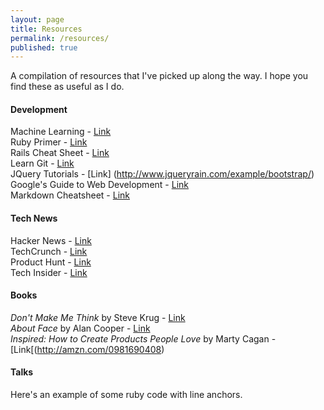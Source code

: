 ```yaml
---
layout: page
title: Resources
permalink: /resources/
published: true
---
```




A compilation of resources that I've picked up along the way. I hope you find these as useful as I do.

#### Development

Machine Learning - [Link](http://www.r2d3.us/visual-intro-to-machine-learning-part-1/)<br>
Ruby Primer - [Link](https://www.railstutorial.org/book/frontmatter)<br>
Rails Cheat Sheet - [Link](https://github.com/PragTob/rails-beginner-cheatsheet)<br>
Learn Git - [Link](https://www.atlassian.com/git/tutorials/)<br>
JQuery Tutorials - [Link] (http://www.jqueryrain.com/example/bootstrap/)<br>
Google's Guide to Web Development - [Link](https://www.google.com/about/careers/students/guide-to-technical-development.html)<br>
Markdown Cheatsheet - [Link](https://github.com/adam-p/markdown-here/wiki/Markdown-Cheatsheet#headers)

#### Tech News

Hacker News - [Link](https://news.ycombinator.com)<br>
TechCrunch - [Link](http://http://techcrunch.com/)<br>
Product Hunt - [Link](http://www.producthunt.com/)<br>
Tech Insider - [Link](http://www.techinsider.io/)

#### Books

*Don't Make Me Think* by Steve Krug - [Link](http://amzn.com/0321965515)<br>
*About Face* by Alan Cooper - [Link](http://amzn.com/1118766571)<br>
*Inspired: How to Create Products People Love* by Marty Cagan - [Link[(http://amzn.com/0981690408)

#### Talks

Here's an example of some ruby code with line anchors.
